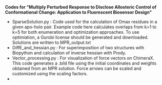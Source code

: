 **Codes for "Multiply Perturbed Response to Disclose Allosteric Control of Conformational Change: Application to Fluorescent Biosensor Design"**

- SparseSolution.py : Code used for the calculation of Omax residues in a given apo-holo pair. Example code here calculates overlaps from k=1 to k=5 for both enumeration and optimization approaches. To use optimiation, a Gurobi license should be generated and downloaded. Solutions are written to MPR_output.txt
- DiffE_and_hessian.py : For superimposition of two structures with Biopython and calculation of inverse hessian with Prody.
- Vector_processing.py : For visualization of force vectors on ChimeraX. This code generates a .bild file using the initial coordinates and weights obtained from an MPR solution. Force arrows can be scaled and customized using the scaling factors.
-  
